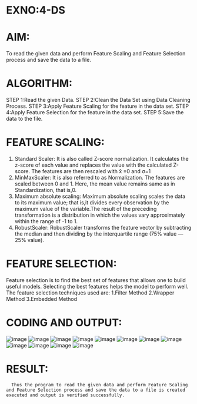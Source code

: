 # EXNO:4-DS
# AIM:
To read the given data and perform Feature Scaling and Feature Selection process and save the
data to a file.

# ALGORITHM:
STEP 1:Read the given Data.
STEP 2:Clean the Data Set using Data Cleaning Process.
STEP 3:Apply Feature Scaling for the feature in the data set.
STEP 4:Apply Feature Selection for the feature in the data set.
STEP 5:Save the data to the file.

# FEATURE SCALING:
1. Standard Scaler: It is also called Z-score normalization. It calculates the z-score of each value and replaces the value with the calculated Z-score. The features are then rescaled with x̄ =0 and σ=1
2. MinMaxScaler: It is also referred to as Normalization. The features are scaled between 0 and 1. Here, the mean value remains same as in Standardization, that is,0.
3. Maximum absolute scaling: Maximum absolute scaling scales the data to its maximum value; that is,it divides every observation by the maximum value of the variable.The result of the preceding transformation is a distribution in which the values vary approximately within the range of -1 to 1.
4. RobustScaler: RobustScaler transforms the feature vector by subtracting the median and then dividing by the interquartile range (75% value — 25% value).

# FEATURE SELECTION:
Feature selection is to find the best set of features that allows one to build useful models. Selecting the best features helps the model to perform well.
The feature selection techniques used are:
1.Filter Method
2.Wrapper Method
3.Embedded Method

# CODING AND OUTPUT:
![image](https://github.com/danush564/EXNO-4-DS/assets/98585166/59fa99a1-d073-4de7-9814-def88a5748b3)
![image](https://github.com/danush564/EXNO-4-DS/assets/98585166/7f22edbf-906c-49d6-8bc3-8e14ce32c900)
![image](https://github.com/danush564/EXNO-4-DS/assets/98585166/b7a2bed6-dc65-4a2d-af7f-fafd43c99833)
![image](https://github.com/danush564/EXNO-4-DS/assets/98585166/be3f12f3-a07a-4818-9eba-cb50e76689b2)
![image](https://github.com/danush564/EXNO-4-DS/assets/98585166/177272ef-1742-42bb-bf19-1ee04c20d2dc)
![image](https://github.com/danush564/EXNO-4-DS/assets/98585166/91e5d145-7742-4180-971e-13a20b58983f)
![image](https://github.com/danush564/EXNO-4-DS/assets/98585166/53b22eb8-7238-4c37-b049-6abdcb2f4259)
![image](https://github.com/danush564/EXNO-4-DS/assets/98585166/3ce6f0d2-1e5d-47ff-8cce-0d87bb9a0ec4)
![image](https://github.com/danush564/EXNO-4-DS/assets/98585166/f9ba33e3-f6ba-4fdc-b829-0a8128cbbb47)
![image](https://github.com/danush564/EXNO-4-DS/assets/98585166/55ccb53d-3fb2-40e0-8485-d66098473bdd)
![image](https://github.com/danush564/EXNO-4-DS/assets/98585166/3f4231ad-87b8-4115-bf95-fdd2424420f7)
![image](https://github.com/danush564/EXNO-4-DS/assets/98585166/2da05ce9-5753-4f62-b4bb-26b282ffeac3)

# RESULT:
      Thus the program to read the given data and perform Feature Scaling and Feature Selection process and save the data to a file is created executed and output is verified successfully.

